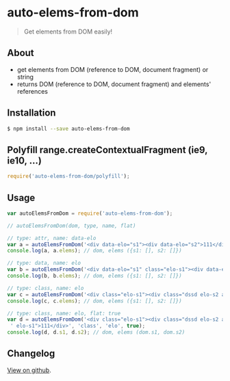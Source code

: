 # auto-elems-from-dom

> Get elements from DOM easily!

## About

* get elements from DOM (reference to DOM, document fragment) or string
* returns DOM (reference to DOM, document fragment) and elements' references

## Installation

```bash
$ npm install --save auto-elems-from-dom
```

## Polyfill range.createContextualFragment (ie9, ie10, ...)

```javascript
require('auto-elems-from-dom/polyfill');
```

## Usage

```javascript
var autoElemsFromDom = require('auto-elems-from-dom');

// autoElemsFromDom(dom, type, name, flat)

// type: attr, name: data-elo
var a = autoElemsFromDom('<div data-elo="s1"><div data-elo="s2">111</div></div><div data-elo="s1">111</div>', 'attr', 'data-elo');
console.log(a, a.elems); // dom, elems ({s1: [], s2: []})

// type: data, name: elo
var b = autoElemsFromDom('<div data-elo="s1" class="elo-s1"><div data-elo="s2" class="dssd elo-s2 assdsd">111</div></div><div data-elo="s1" class="ss elo-s1">111</div>', 'data', 'elo');
console.log(b, b.elems); // dom, elems ({s1: [], s2: []})

// type: class, name: elo
var c = autoElemsFromDom('<div class="elo-s1"><div class="dssd elo-s2 assdsd">111</div></div><div class="ss elo-s1">111</div>', 'class', 'elo');
console.log(c, c.elems); // dom, elems ({s1: [], s2: []})

// type: class, name: elo, flat: true
var d = autoElemsFromDom('<div class="elo-s1"><div class="dssd elo-s2 assdsd">111</div></div><div class="ss' +
 ' elo-s1">111</div>', 'class', 'elo', true);
console.log(d, d.s1, d.s2); // dom, elems (dom.s1, dom.s2)
```
## Changelog

[View on github](https://github.com/tomek-f/auto-elems-from-dom/blob/master/changelog.md).
